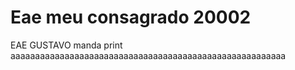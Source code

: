 # Eae meu consagrado 20002
EAE GUSTAVO
manda print
aaaaaaaaaaaaaaaaaaaaaaaaaaaaaaaaaaaaaaaaaaaaaaaaaaaaaaaa